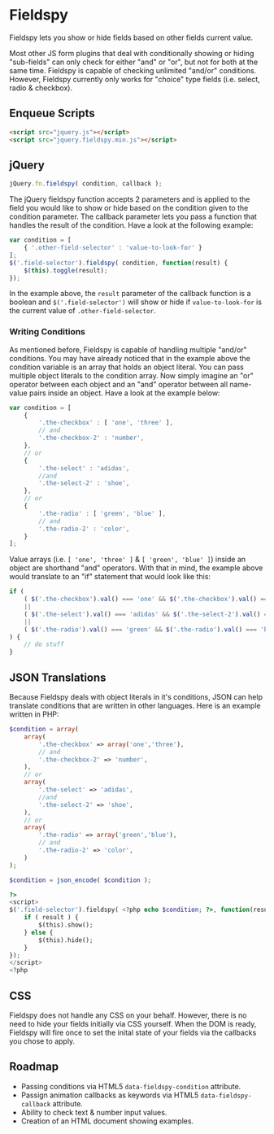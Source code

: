 # Fieldspy

Fieldspy lets you show or hide fields based on other fields current value.

Most other JS form plugins that deal with conditionally showing or hiding "sub-fields" can only check
for either "and" or "or", but not for both at the same time. Fieldspy is capable of checking unlimited
"and/or" conditions. However, Fieldspy currently only works for "choice" type fields (i.e. select,
radio & checkbox).

## Enqueue Scripts

```HTML
<script src="jquery.js"></script>
<script src="jquery.fieldspy.min.js"></script>
```

## jQuery

```JavaScript
jQuery.fn.fieldspy( condition, callback );
```

The jQuery fieldspy function accepts 2 parameters and is applied to the field you would like to show
or hide based on the condition given to the condition parameter. The callback parameter lets you pass
a function that handles the result of the condition. Have a look at the following example:

```JavaScript
var condition = [
    { '.other-field-selector' : 'value-to-look-for' }
];
$('.field-selector').fieldspy( condition, function(result) {
    $(this).toggle(result);
});
```

In the example above, the `result` parameter of the callback function is a boolean and
`$('.field-selector')` will show or hide if `value-to-look-for` is the current value of
`.other-field-selector`.

### Writing Conditions

As mentioned before, Fieldspy is capable of handling multiple "and/or" conditions. You may have already
noticed that in the example above the condition variable is an array that holds an object literal. You
can pass multiple object literals to the condition array. Now simply imagine an "or" operator
between each object and an "and" operator between all name-value pairs inside an object. Have a look
at the example below:

```JavaScript
var condition = [
    {
        '.the-checkbox' : [ 'one', 'three' ],
        // and
        '.the-checkbox-2' : 'number',
    },
    // or
    {
        '.the-select' : 'adidas',
        //and
        '.the-select-2' : 'shoe',
    },
    // or
    {
        '.the-radio' : [ 'green', 'blue' ],
        // and
        '.the-radio-2' : 'color',
    }
];
```

Value arrays (i.e. `[ 'one', 'three' ]` & `[ 'green', 'blue' ]`) inside an object are shorthand "and"
operators. With that in mind, the example above would translate to an "if" statement that would look
like this:

```JavaScript
if (
    ( $('.the-checkbox').val() === 'one' && $('.the-checkbox').val() === 'three' && $('.the-checkbox-2').val() === 'number' )
    ||
    ( $('.the-select').val() === 'adidas' && $('.the-select-2').val() === 'shoe' )
    ||
    ( $('.the-radio').val() === 'green' && $('.the-radio').val() === 'blue' && $('.the-radio-2').val() === 'color' )
) {
    // do stuff
}
```

## JSON Translations

Because Fieldspy deals with object literals in it's conditions, JSON can help translate conditions
that are written in other languages. Here is an example written in PHP:

```PHP
$condition = array(
    array(
        '.the-checkbox' => array('one','three'),
        // and
        '.the-checkbox-2' => 'number',
    ),
    // or
    array(
        '.the-select' => 'adidas',
        //and
        '.the-select-2' => 'shoe',
    ),
    // or
    array(
        '.the-radio' => array('green','blue'),
        // and
        '.the-radio-2' => 'color',
    )
);

$condition = json_encode( $condition );

?>
<script>
$('.field-selector').fieldspy( <?php echo $condition; ?>, function(result) {
    if ( result ) {
        $(this).show();
    } else {
        $(this).hide();
    }
});
</script>
<?php
```

## CSS

Fieldspy does not handle any CSS on your behalf. However, there is no need to hide your fields
initially via CSS yourself. When the DOM is ready, Fieldspy will fire once to set the inital state of
your fields via the callbacks you chose to apply.

## Roadmap

- Passing conditions via HTML5 `data-fieldspy-condition` attribute.
- Passign animation callbacks as keywords via HTML5 `data-fieldspy-callback` attribute.
- Ability to check text & number input values.
- Creation of an HTML document showing examples.
